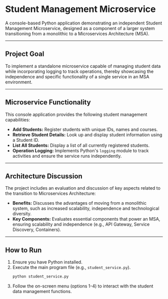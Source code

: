 # Student Management Microservice

A console-based Python application demonstrating an independent Student Management Microservice, designed as a component of a larger system transitioning from a monolithic to a Microservices Architecture (MSA).

---

##  Project Goal

To implement a standalone microservice capable of managing student data while incorporating logging to track operations, thereby showcasing the independence and specific functionality of a single service in an MSA environment.

---

##  Microservice Functionality

This console application provides the following student management capabilities:

* **Add Students:** Register students with unique IDs, names and courses.
* **Retrieve Student Details:** Look up and display student information using a Student ID.
* **List All Students:** Display a list of all currently registered students.
* **Operation Logging:** Implements Python's `logging` module to track activities and ensure the service runs independently.

---

##  Architecture Discussion

The project includes an evaluation and discussion of key aspects related to the transition to Microservices Architecture:

* **Benefits:** Discusses the advantages of moving from a monolithic system, such as increased scalability, independence and technological diversity.
* **Key Components:** Evaluates essential components that power an MSA, ensuring scalability and independence (e.g., API Gateway, Service Discovery, Containers).

---

## How to Run

1.  Ensure you have Python installed.
2.  Execute the main program file (e.g., `student_service.py`).
    ```bash
    python student_service.py
    ```
3.  Follow the on-screen menu (options 1-4) to interact with the student data management functions.
